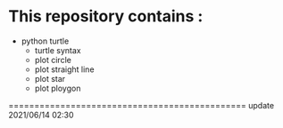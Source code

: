 This repository contains :
==============================================
* python turtle 
	- turtle syntax
	- plot circle
	- plot straight line
	- plot star
	- plot ploygon

==============================================
update 2021/06/14 02:30 